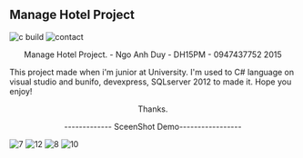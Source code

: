 
## Manage Hotel Project
![c build](https://img.shields.io/badge/c%23-complete-green.svg)
![contact](https://img.shields.io/badge/contact-facebook-blue.svg)


<p align="center">Manage Hotel Project. - Ngo Anh Duy - DH15PM - 0947437752 2015 </p>
This project made when i'm junior at University. I'm used to C# language on visual studio and bunifo, devexpress, SQLserver 2012 to made it. Hope you enjoy! 
<p align="center"> Thanks. </p>




<p align="center">------------- SceenShot Demo-----------------</p>




![7](https://user-images.githubusercontent.com/23362696/30518805-eaab241e-9bb1-11e7-877e-8f19e5223996.PNG)
![12](https://user-images.githubusercontent.com/23362696/30518785-48bd7d3c-9bb1-11e7-9b70-2260081e55d1.PNG)
![8](https://user-images.githubusercontent.com/23362696/30518811-14b204e4-9bb2-11e7-947f-c126df79a7f3.PNG)
![10](https://user-images.githubusercontent.com/23362696/30518808-f98939f8-9bb1-11e7-8b73-3f1a43117e6c.PNG)
